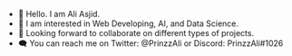 - 👋 Hello. I am Ali Asjid.
- 🤖 I am interested in Web Developing, AI, and Data Science.
- 🤝 Looking forward to collaborate on different types of projects.
- 🗨 You can reach me on Twitter: @PrinzzAli or Discord: PrinzzAli#1026

<!--
**AliAsjid/AliAsjid** is a ✨ _special_ ✨ repository because its `README.md` (this file) appears on your GitHub profile.

Here are some ideas to get you started:

- 🔭 I’m currently working on ...
- 🌱 I’m currently learning ...
- 👯 I’m looking to collaborate on ...
- 🤔 I’m looking for help with ...
- 💬 Ask me about ...
- 📫 How to reach me: ...
- 😄 Pronouns: ...
- ⚡ Fun fact: ...
-->
